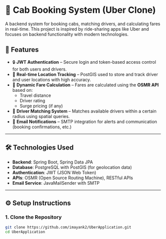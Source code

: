 # 🚖 Cab Booking System (Uber Clone)

A backend system for booking cabs, matching drivers, and calculating fares in real-time. This project is inspired by ride-sharing apps like Uber and focuses on backend functionality with modern technologies.

## 🧠 Features

- 🔒 **JWT Authentication** – Secure login and token-based access control for both users and drivers.
- 📍 **Real-time Location Tracking** – PostGIS used to store and track driver and user locations with high accuracy.
- 💸 **Dynamic Fare Calculation** – Fares are calculated using the **OSMR API** based on:
  - Travel distance
  - Driver rating
  - Surge pricing (if any)
- 🤝 **Driver Matching System** – Matches available drivers within a certain radius using spatial queries.
- 📧 **Email Notifications** – SMTP integration for alerts and communication (booking confirmations, etc.)

---

## 🛠️ Technologies Used

- **Backend**: Spring Boot, Spring Data JPA  
- **Database**: PostgreSQL with PostGIS (for geolocation data)  
- **Authentication**: JWT (JSON Web Token)  
- **APIs**: OSMR (Open Source Routing Machine), RESTful APIs  
- **Email Service**: JavaMailSender with SMTP

---

## ⚙️ Setup Instructions

### 1. Clone the Repository

```bash
git clone https://github.com/imayank2/UberApplication.git
cd UberApplication
```
